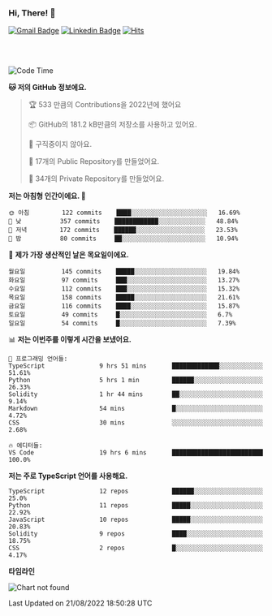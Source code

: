 ### Hi, There! 👋


[![Gmail Badge](https://img.shields.io/badge/-725psh@gmail.com-c14438?style=flat&logo=Gmail&logoColor=white&link=mailto:725psh@gmail.com)](mailto:725psh@gmail.com) 
[![Linkedin Badge](https://img.shields.io/badge/-soohanpark-0072b1?style=flat&logo=Linkedin&logoColor=white&link=https://www.linkedin.com/in/soohanpark/)](https://www.linkedin.com/in/soohanpark/) 
[![Hits](https://hits.seeyoufarm.com/api/count/incr/badge.svg?url=https%3A%2F%2Fgithub.com%2FSoohan-Park&count_bg=%23000000&title_bg=%23828282&icon=gradle.svg&icon_color=%23FFFFFF&title=Visited&edge_flat=false)](https://hits.seeyoufarm.com)  

<br />
<br />

<!--START_SECTION:waka-->
![Code Time](http://img.shields.io/badge/Code%20Time-223%20hrs%2049%20mins-blue)

**🐱 저의 GitHub 정보에요.** 

> 🏆 533 만큼의 Contributions을 2022년에 했어요
 > 
> 📦 GitHub의 181.2 kB만큼의 저장소를 사용하고 있어요. 
 > 
> 🚫 구직중이지 않아요.
 > 
> 📜 17개의 Public Repository를 만들었어요. 
 > 
> 🔑 34개의 Private Repository를 만들었어요.  
 > 
**저는 아침형 인간이에요. 🐤** 

```text
🌞 아침         122 commits    ████░░░░░░░░░░░░░░░░░░░░░   16.69% 
🌆 낮　         357 commits    ████████████░░░░░░░░░░░░░   48.84% 
🌃 저녁         172 commits    ██████░░░░░░░░░░░░░░░░░░░   23.53% 
🌙 밤　         80 commits     ██░░░░░░░░░░░░░░░░░░░░░░░   10.94%

```
📅 **제가 가장 생산적인 날은 목요일이에요.** 

```text
월요일          145 commits    █████░░░░░░░░░░░░░░░░░░░░   19.84% 
화요일          97 commits     ███░░░░░░░░░░░░░░░░░░░░░░   13.27% 
수요일          112 commits    ███░░░░░░░░░░░░░░░░░░░░░░   15.32% 
목요일          158 commits    █████░░░░░░░░░░░░░░░░░░░░   21.61% 
금요일          116 commits    ████░░░░░░░░░░░░░░░░░░░░░   15.87% 
토요일          49 commits     █░░░░░░░░░░░░░░░░░░░░░░░░   6.7% 
일요일          54 commits     █░░░░░░░░░░░░░░░░░░░░░░░░   7.39%

```


📊 **저는 이번주를 이렇게 시간을 보냈어요.** 

```text
💬 프로그래밍 언어들: 
TypeScript               9 hrs 51 mins       █████████████░░░░░░░░░░░░   51.61% 
Python                   5 hrs 1 min         ██████░░░░░░░░░░░░░░░░░░░   26.33% 
Solidity                 1 hr 44 mins        ██░░░░░░░░░░░░░░░░░░░░░░░   9.14% 
Markdown                 54 mins             █░░░░░░░░░░░░░░░░░░░░░░░░   4.72% 
CSS                      30 mins             ░░░░░░░░░░░░░░░░░░░░░░░░░   2.68%

🔥 에디터들: 
VS Code                  19 hrs 6 mins       █████████████████████████   100.0%

```

**저는 주로 TypeScript 언어를 사용해요.** 

```text
TypeScript               12 repos            ██████░░░░░░░░░░░░░░░░░░░   25.0% 
Python                   11 repos            █████░░░░░░░░░░░░░░░░░░░░   22.92% 
JavaScript               10 repos            █████░░░░░░░░░░░░░░░░░░░░   20.83% 
Solidity                 9 repos             ████░░░░░░░░░░░░░░░░░░░░░   18.75% 
CSS                      2 repos             █░░░░░░░░░░░░░░░░░░░░░░░░   4.17%

```


**타임라인**

![Chart not found](https://raw.githubusercontent.com/Soohan-Park/Soohan-Park/master/charts/bar_graph.png) 


 Last Updated on 21/08/2022 18:50:28 UTC
<!--END_SECTION:waka-->
